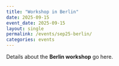 ```yaml
---
title: "Workshop in Berlin"
date: 2025-09-15
event_date: 2025-09-15
layout: single
permalink: /events/sep25-berlin/
categories: events
---
```


Details about the **Berlin workshop** go here.
